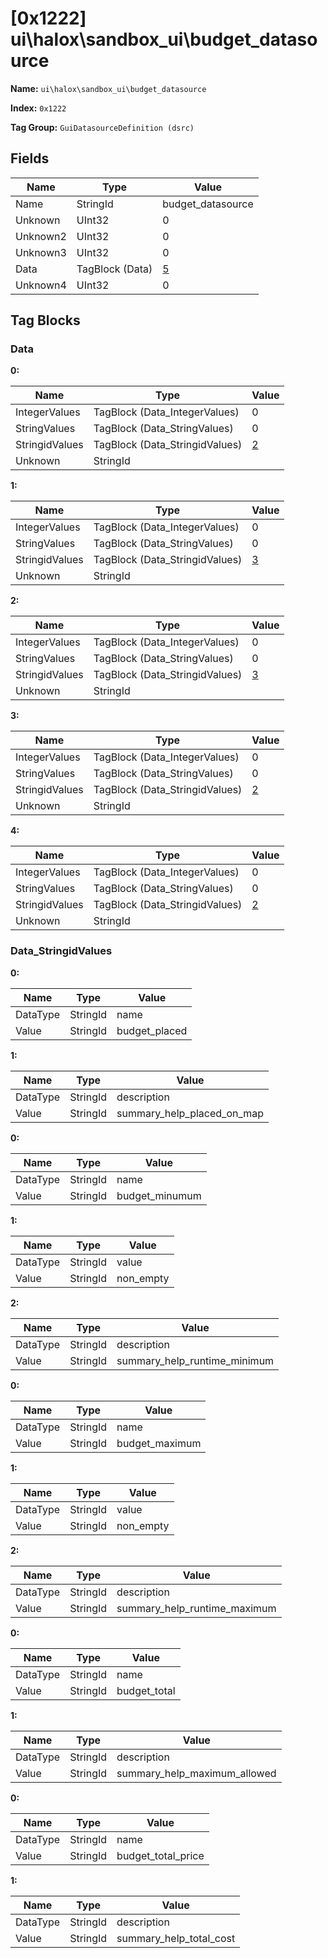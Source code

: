 # [0x1222] ui\halox\sandbox_ui\budget_datasource

**Name:** ```ui\halox\sandbox_ui\budget_datasource```

**Index:** ```0x1222```

**Tag Group:** ```GuiDatasourceDefinition (dsrc)```

## Fields

Name	| Type	| Value
---	|---	|---	|
Name	|StringId	|budget_datasource
Unknown	|UInt32	|0
Unknown2	|UInt32	|0
Unknown3	|UInt32	|0
Data	|TagBlock (Data)	|[5](#data)
Unknown4	|UInt32	|0


## Tag Blocks

### Data

**0:**

Name	| Type	| Value
---	|---	|---	|
IntegerValues	|TagBlock (Data_IntegerValues)	|0
StringValues	|TagBlock (Data_StringValues)	|0
StringidValues	|TagBlock (Data_StringidValues)	|[2](#data_stringidvalues)
Unknown	|StringId	|


**1:**

Name	| Type	| Value
---	|---	|---	|
IntegerValues	|TagBlock (Data_IntegerValues)	|0
StringValues	|TagBlock (Data_StringValues)	|0
StringidValues	|TagBlock (Data_StringidValues)	|[3](#data_stringidvalues)
Unknown	|StringId	|


**2:**

Name	| Type	| Value
---	|---	|---	|
IntegerValues	|TagBlock (Data_IntegerValues)	|0
StringValues	|TagBlock (Data_StringValues)	|0
StringidValues	|TagBlock (Data_StringidValues)	|[3](#data_stringidvalues)
Unknown	|StringId	|


**3:**

Name	| Type	| Value
---	|---	|---	|
IntegerValues	|TagBlock (Data_IntegerValues)	|0
StringValues	|TagBlock (Data_StringValues)	|0
StringidValues	|TagBlock (Data_StringidValues)	|[2](#data_stringidvalues)
Unknown	|StringId	|


**4:**

Name	| Type	| Value
---	|---	|---	|
IntegerValues	|TagBlock (Data_IntegerValues)	|0
StringValues	|TagBlock (Data_StringValues)	|0
StringidValues	|TagBlock (Data_StringidValues)	|[2](#data_stringidvalues)
Unknown	|StringId	|


### Data_StringidValues

**0:**

Name	| Type	| Value
---	|---	|---	|
DataType	|StringId	|name
Value	|StringId	|budget_placed


**1:**

Name	| Type	| Value
---	|---	|---	|
DataType	|StringId	|description
Value	|StringId	|summary_help_placed_on_map


**0:**

Name	| Type	| Value
---	|---	|---	|
DataType	|StringId	|name
Value	|StringId	|budget_minumum


**1:**

Name	| Type	| Value
---	|---	|---	|
DataType	|StringId	|value
Value	|StringId	|non_empty


**2:**

Name	| Type	| Value
---	|---	|---	|
DataType	|StringId	|description
Value	|StringId	|summary_help_runtime_minimum


**0:**

Name	| Type	| Value
---	|---	|---	|
DataType	|StringId	|name
Value	|StringId	|budget_maximum


**1:**

Name	| Type	| Value
---	|---	|---	|
DataType	|StringId	|value
Value	|StringId	|non_empty


**2:**

Name	| Type	| Value
---	|---	|---	|
DataType	|StringId	|description
Value	|StringId	|summary_help_runtime_maximum


**0:**

Name	| Type	| Value
---	|---	|---	|
DataType	|StringId	|name
Value	|StringId	|budget_total


**1:**

Name	| Type	| Value
---	|---	|---	|
DataType	|StringId	|description
Value	|StringId	|summary_help_maximum_allowed


**0:**

Name	| Type	| Value
---	|---	|---	|
DataType	|StringId	|name
Value	|StringId	|budget_total_price


**1:**

Name	| Type	| Value
---	|---	|---	|
DataType	|StringId	|description
Value	|StringId	|summary_help_total_cost


